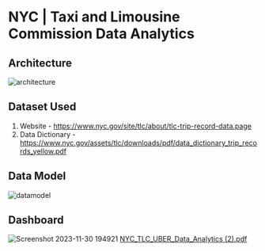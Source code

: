 # NYC | Taxi and Limousine Commission Data Analytics

## Architecture 
![architecture](https://github.com/jbiju400/nyctlc/assets/141533280/44df87f9-9c87-4935-b6df-3eee71f96a3c)

## Dataset Used
1. Website - https://www.nyc.gov/site/tlc/about/tlc-trip-record-data.page
2. Data Dictionary - https://www.nyc.gov/assets/tlc/downloads/pdf/data_dictionary_trip_records_yellow.pdf

## Data Model
![datamodel](https://github.com/jbiju400/nyctlc/assets/141533280/7c7625ff-4b5a-4858-a71d-2fa9498b7d03)

## Dashboard
![Screenshot 2023-11-30 194921](https://github.com/jbiju400/nyctlc/assets/141533280/9535ba47-5f35-43c4-bbf6-6a4106aa62fa)
[NYC_TLC_UBER_Data_Analytics (2).pdf](https://github.com/jbiju400/nyctlc/files/13589261/NYC_TLC_UBER_Data_Analytics.2.pdf)


